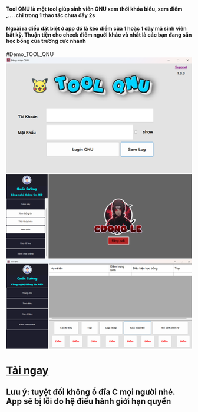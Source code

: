 <h4>Tool QNU là một tool giúp sinh viên QNU xem thời khóa biểu, xem điểm ,.... chỉ trong 1 thao tác chưa đầy 2s</h4>
<h4>Ngoài ra điều đặt biệt ở app đó là kéo điểm của 1 hoặc 1 dãy mã sinh viên bất kỳ. Thuận tiện cho check điểm người khác và nhất là các bạn đang săn học bổng của trường cực nhanh</h4>
#Demo_TOOL_QNU
<img src="https://github.com/cuongle4399/cuongle4399/blob/main/img/Tool%20QNU1.png">
<img src="https://github.com/cuongle4399/cuongle4399/blob/main/img/Tool%20QNU2.png">
<img src="https://github.com/cuongle4399/cuongle4399/blob/main/img/Tool%20QNU3.png">
<h1><a  href="https://www.mediafire.com/file/okrxdzmfbvc38yg/tool_qnu_pro.rar/file">Tải ngay</a></h1>
<h2>Lưu ý: tuyệt đối không ổ đĩa C mọi người nhé. App sẽ bị lỗi do hệ điều hành giới hạn quyền</h2>
